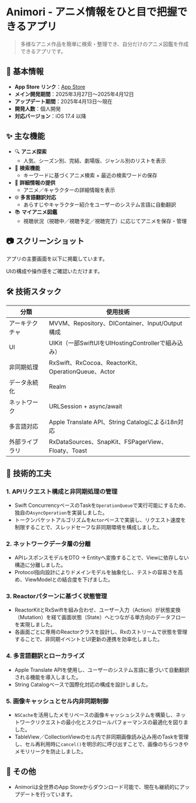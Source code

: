 # Animori - アニメ情報をひと目で把握できるアプリ

> 多様なアニメ作品を簡単に検索・整理でき、自分だけのアニメ図鑑を作成できるアプリです。


## 🧾 基本情報

- **App Store リンク**：[App Store](https://apps.apple.com/kr/app/animori/id6744299872)
- **メイン開発期間**：2025年3月27日〜2025年4月12日
- **アップデート期間**：2025年4月13日〜現在
- **開発人数**：個人開発
- **対応バージョン**：iOS 17.4 以降


## ✨ 主な機能

- 🔍 **アニメ探索**
    - 人気、シーズン別、完結、劇場版、ジャンル別のリストを表示
- 🧾 **検索機能**
    - キーワードに基づくアニメ検索 + 最近の検索ワードの保存
- 📄 **詳細情報の提供**
    - アニメ／キャラクターの詳細情報を表示
- 🌐 **多言語翻訳対応**
    - あらすじやキャラクター紹介をユーザーのシステム言語に自動翻訳
- 📚 **マイアニメ図鑑**
    - 視聴状況（視聴中／視聴予定／視聴完了）に応じてアニメを保存・管理


## 📷 スクリーンショット

アプリの主要画面を以下に掲載しています。

UIの構成や操作感をご確認いただけます。


## 🛠 技術スタック

| 分類 | 使用技術 |
| --- | --- |
| アーキテクチャ | MVVM、Repository、DIContainer、Input/Output構成 |
| UI | UIKit（一部SwiftUIをUIHostingControllerで組み込み） |
| 非同期処理 | RxSwift、RxCocoa、ReactorKit、OperationQueue、Actor |
| データ永続化 | Realm |
| ネットワーク | URLSession + async/await |
| 多言語対応 | Apple Translate API、String Catalogによるi18n対応 |
| 外部ライブラリ | RxDataSources、SnapKit、FSPagerView、Floaty、Toast |


## 🔧 技術的工夫

### 1. APIリクエスト構成と非同期処理の管理

- Swift ConcurrencyベースのTaskを`OperationQueue`で実行可能にするため、独自の`AsyncOperation`を実装しました。
- トークンバケットアルゴリズムを`Actor`ベースで実装し、リクエスト速度を制限することで、スレッドセーフな非同期環境を構成しました。

### 2. ネットワークデータ層の分離

- APIレスポンスモデルをDTO → Entityへ変換することで、Viewに依存しない構造に分離しました。
- Protocol指向設計によりドメインモデルを抽象化し、テストの容易さを高め、ViewModelとの結合度を下げました。

### 3. Reactorパターンに基づく状態管理

- ReactorKitとRxSwiftを組み合わせ、ユーザー入力（Action）が状態変換（Mutation）を経て画面状態（State）へとつながる単方向のデータフローを実現しました。
- 各画面ごとに専用のReactorクラスを設計し、Rxのストリームで状態を管理することで、非同期イベントとUI更新の連携を効率化しました。

### 4. 多言語翻訳とローカライズ

- Apple Translate APIを使用し、ユーザーのシステム言語に基づいて自動翻訳される機能を導入しました。
- String Catalogベースで国際化対応の構成を設計しました。

### 5. 画像キャッシュとセル内非同期制御

- `NSCache`を活用したメモリベースの画像キャッシュシステムを構築し、ネットワークリクエストの最小化とスクロールパフォーマンスの最適化を図りました。
- TableView／CollectionViewのセル内で非同期画像読み込み用のTaskを管理し、セル再利用時に`cancel()`を明示的に呼び出すことで、画像のちらつきやメモリリークを防止しました。

## 📌 その他
- Animoriは全世界のApp Storeからダウンロード可能で、現在も継続的にアップデートを行っています。
